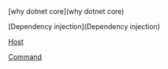 [why dotnet core](why dotnet core)

[Dependency injection](Dependency injection)

[Host](Host)

[Command](Command)